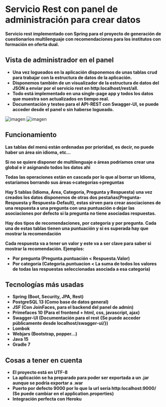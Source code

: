 # Servicio Rest con panel de administración para crear datos
**Servicio rest implementado con Spring para el proyecto de generación de cuestionarios multilenguaje con recomendaciones para los institutos con formación en oferta dual.**

## Vista de administrador en el panel
- **Una vez logueados en la aplicación disponemos de unas tablas crud para trabajar con la estructura de datos de la aplicación.**
- **Disponemos también de un visualizador de la estructura de datos del JSON a enviar por el servicio rest en http:localhost/rest/all.**
- **Todo está implementado en una single-page app y todos los datos que muestra son actualizados en tiempo real.**
- **Documentación y testeo para el API-REST con Swagger-UI, se puede acceder desde el panel o sin haberse logueado.**
 
![imagen](https://user-images.githubusercontent.com/60214254/117727604-8cf00000-b1e8-11eb-88c1-63ef0641dccc.png)
![imagen](https://user-images.githubusercontent.com/60214254/117728015-228b8f80-b1e9-11eb-833a-123ebaff7a5b.png)

## Funcionamiento
**Las tablas del menú están ordenadas por prioridad, es decir, no puede haber un área sin idioma, etc...**

**Si no se quiere disponer de multilenguaje o áreas podríamos crear una global e ir asignando todos los datos ahí**

**Todas las operaciones están en cascada por lo que al borrar un Idioma, estaríamos borrando sus áreas->categorías->preguntas**

**Hay 5 tablas (Idioma, Área, Categoría, Pregunta y Respuesta) una vez creados los datos disponemos de otras dos pestañas(Pregunta-Respuesta y Respuesta-Default), estas sirven para crear asociaciones de una respuesta a una pregunta con una puntuación o dejar las asociaciones por defecto si la pregunta no tiene asociadas respuestas.**

**Hay dos tipos de recomendaciones, por categoría y por pregunta. Cada una de estas tablas tienen una puntuación y si es superada hay que mostrar la recomendación**

**Cada respuesta va a tener un valor y este va a ser clave para saber si mostrar la recomendación. Ejemplos:**
- **Por pregunta (Pregunta.puntuación < Respuesta.Valor)**
- **Por categoría (Categoria.puntuacion < La suma de todos los valores de todas las respuestas seleccionadas asociada a esa categoría)**

## Tecnologías más usadas
- **Spring (Boot, Security, JPA, Rest)**
- **PostgreSQL 13 (Como base de datos general)**
- **JSF (Con JoinFaces, para el backend del panel de admin)**
- **Primefaces 10 (Para el frontend + html, css, javascript, ajax)**
- **Swagger-UI (Documentación para el rest {Se puede acceder públicamente desde localhost/swagger-ui/})**
- **Lombok**
- **Webjars (Bootstrap, popper...)**
- **Java 15**
- **Gradle 7**

## Cosas a tener en cuenta
- **El proyecto está en UTF-8**
- **La aplicación se ha preparado para poder ser exportada a un .jar aunque se podría exportar a .war**
- **Puerto por defecto 9000 por lo que la url sería  http:localhost:9000/ (Se puede cambiar en el application.properties)**
- **Integración perfecta con Heroku**
